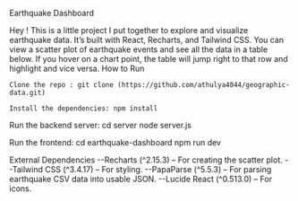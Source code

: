 Earthquake Dashboard

Hey ! This is a little project I put together to explore and visualize earthquake data. It’s built with React, Recharts, and Tailwind CSS. You can view a scatter plot of earthquake events and see all the data in a table below. If you hover on a chart point, the table will jump right to that row and highlight and vice versa.
How to Run

    Clone the repo : git clone (https://github.com/athulya4044/geographic-data.git) 

    Install the dependencies: npm install

   Run the backend server:
    cd server
    node server.js

  Run the frontend:
    cd earthquake-dashboard
    npm run dev

External Dependencies
--Recharts (^2.15.3) – For creating the scatter plot. --Tailwind CSS (^3.4.17) – For styling. --PapaParse (^5.5.3) – For parsing earthquake CSV data into usable JSON. --Lucide React (^0.513.0) – For icons.
